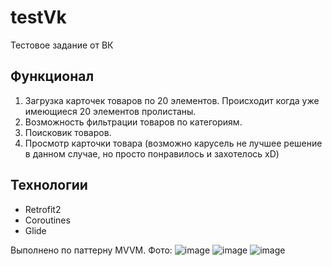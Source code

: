 # testVk
Тестовое задание от ВК
## Функционал
1. Загрузка карточек товаров по 20 элементов. Происходит когда уже имеющиеся 20 элементов пролистаны.
2. Возможность фильтрации товаров по категориям.
3. Поисковик товаров.
4. Просмотр карточки товара (возможно карусель не лучшее решение в данном случае, но просто понравилось и захотелось xD)

## Технологии
- Retrofit2
- Coroutines
- Glide

Выполнено по паттерну MVVM.
Фото:
![image](https://github.com/fiiireflyyy/testVk/assets/115263663/60df887d-ef10-4be7-a29b-89fb96ae6f76)
![image](https://github.com/fiiireflyyy/testVk/assets/115263663/a0bd1c5c-3443-422a-8f5b-830e6e209242)
![image](https://github.com/fiiireflyyy/testVk/assets/115263663/ed88f0b9-452c-4dda-b8cf-748e2b5f5756)





